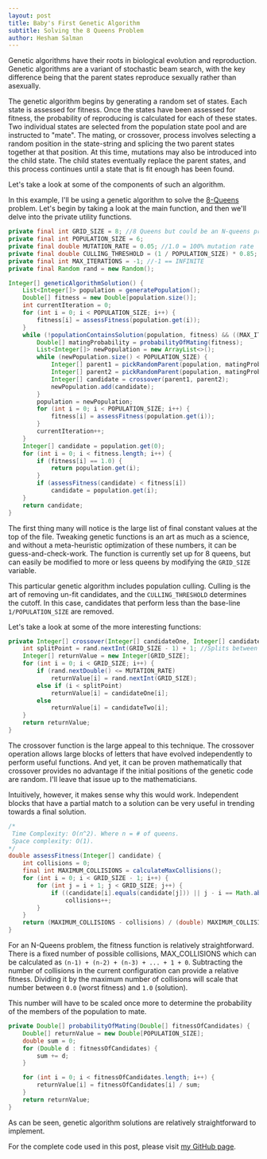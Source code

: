 ```yaml
---
layout: post
title: Baby's First Genetic Algorithm
subtitle: Solving the 8 Queens Problem
author: Hesham Salman
---
```


Genetic algorithms have their roots in biological evolution and reproduction. Genetic algorithms are a variant of stochastic beam search, with the key difference being that the parent states reproduce sexually rather than asexually.

The genetic algorithm begins by generating a random set of states. Each state is assessed for fitness. Once the states have been assessed for fitness, the probability of reproducing is calculated for each of these states. Two individual states are selected from the population state pool and are instructed to "mate". The mating, or crossover, process involves selecting a random position in the state-string and splicing the two parent states together at that position. At this time, mutations may also be introduced into the child state. The child states eventually replace the parent states, and this process continues until a state that is fit enough has been found.

Let's take a look at some of the components of such an algorithm.

In this example, I'll be using a genetic algorithm to solve the [8-Queens](https://en.wikipedia.org/wiki/Eight_queens_puzzle) problem. Let's begin by taking a look at the main function, and then we'll delve into the private utility functions.

```java
private final int GRID_SIZE = 8; //8 Queens but could be an N-queens prob. Fitness function will auto-magically adjust
private final int POPULATION_SIZE = 6;
private final double MUTATION_RATE = 0.05; //1.0 = 100% mutation rate
private final double CULLING_THRESHOLD = (1 / POPULATION_SIZE) * 0.85;
private final int MAX_ITERATIONS = -1; //-1 == INFINITE
private final Random rand = new Random();

Integer[] geneticAlgorithmSolution() {
    List<Integer[]> population = generatePopulation();
    Double[] fitness = new Double[population.size()];
    int currentIteration = 0;
    for (int i = 0; i < POPULATION_SIZE; i++) {
        fitness[i] = assessFitness(population.get(i));
    }
    while (!populationContainsSolution(population, fitness) && ((MAX_ITERATIONS == -1) || currentIteration < MAX_ITERATIONS)) {
        Double[] matingProbability = probabilityOfMating(fitness);
        List<Integer[]> newPopulation = new ArrayList<>();
        while (newPopulation.size() < POPULATION_SIZE) {
            Integer[] parent1 = pickRandomParent(population, matingProbability, null);
            Integer[] parent2 = pickRandomParent(population, matingProbability, parent1);
            Integer[] candidate = crossover(parent1, parent2);
            newPopulation.add(candidate);
        }
        population = newPopulation;
        for (int i = 0; i < POPULATION_SIZE; i++) {
            fitness[i] = assessFitness(population.get(i));
        }
        currentIteration++;
    }
    Integer[] candidate = population.get(0);
    for (int i = 0; i < fitness.length; i++) {
        if (fitness[i] == 1.0) {
            return population.get(i);
        }
        if (assessFitness(candidate) < fitness[i])
            candidate = population.get(i);
    }
    return candidate;
}
```

The first thing many will notice is the large list of final constant values at the top of the file. Tweaking genetic functions is an art as much as a science, and without a meta-heuristic optimization of these numbers, it can be guess-and-check-work. The function is currently set up for 8 queens, but can easily be modified to more or less queens by modifying the `GRID_SIZE` variable.

This particular genetic algorithm includes population culling. Culling is the art of removing un-fit candidates, and the `CULLING_THRESHOLD` determines the cutoff. In this case, candidates that perform less than the base-line `1/POPULATION_SIZE` are removed.

Let's take a look at some of the more interesting functions:

```java
private Integer[] crossover(Integer[] candidateOne, Integer[] candidateTwo) {
    int splitPoint = rand.nextInt(GRID_SIZE - 1) + 1; //Splits between 1 and (n - 1), where n = # of queens
    Integer[] returnValue = new Integer[GRID_SIZE];
    for (int i = 0; i < GRID_SIZE; i++) {
        if (rand.nextDouble() <= MUTATION_RATE)
            returnValue[i] = rand.nextInt(GRID_SIZE);
        else if (i < splitPoint)
            returnValue[i] = candidateOne[i];
        else
            returnValue[i] = candidateTwo[i];
    }
    return returnValue;
}
```

The crossover function is the large appeal to this technique. The crossover operation allows large blocks of letters that have evolved independently to perform useful functions. And yet, it can be proven mathematically that crossover provides no advantage if the initial positions of the genetic code are random. I'll leave that issue up to the mathematicians.

Intuitively, however, it makes sense why this would work. Independent blocks that have a partial match to a solution can be very useful in trending towards a final solution.


```java
/*
 Time Complexity: O(n^2). Where n = # of queens.
 Space complexity: O(1).
*/
double assessFitness(Integer[] candidate) {
    int collisions = 0;
    final int MAXIMUM_COLLISIONS = calculateMaxCollisions();
    for (int i = 0; i < GRID_SIZE - 1; i++) {
        for (int j = i + 1; j < GRID_SIZE; j++) {
            if ((candidate[i].equals(candidate[j])) || j - i == Math.abs(candidate[i] - candidate[j]))
                collisions++;
        }
    }
    return (MAXIMUM_COLLISIONS - collisions) / (double) MAXIMUM_COLLISIONS;
}
```

For an N-Queens problem, the fitness function is relatively straightforward. There is a fixed number of possible collisions, MAX_COLLISIONS which can be calculated as `(n-1) + (n-2) + (n-3) + ... + 1 + 0`. Subtracting the number of collisions in the current configuration can provide a relative fitness. Dividing it by the maximum number of collisions will scale that number between `0.0` (worst fitness) and `1.0` (solution).

This number will have to be scaled once more to determine the probability of the members of the population to mate.

```java
private Double[] probabilityOfMating(Double[] fitnessOfCandidates) {
    Double[] returnValue = new Double[POPULATION_SIZE];
    double sum = 0;
    for (Double d : fitnessOfCandidates) {
        sum += d;
    }

    for (int i = 0; i < fitnessOfCandidates.length; i++) {
        returnValue[i] = fitnessOfCandidates[i] / sum;
    }
    return returnValue;
}
```

As can be seen, genetic algorithm solutions are relatively straightforward to implement.

For the complete code used in this post, please visit [my GitHub page](https://github.com/hesham8/daily-challenge/tree/master/8Queens).
